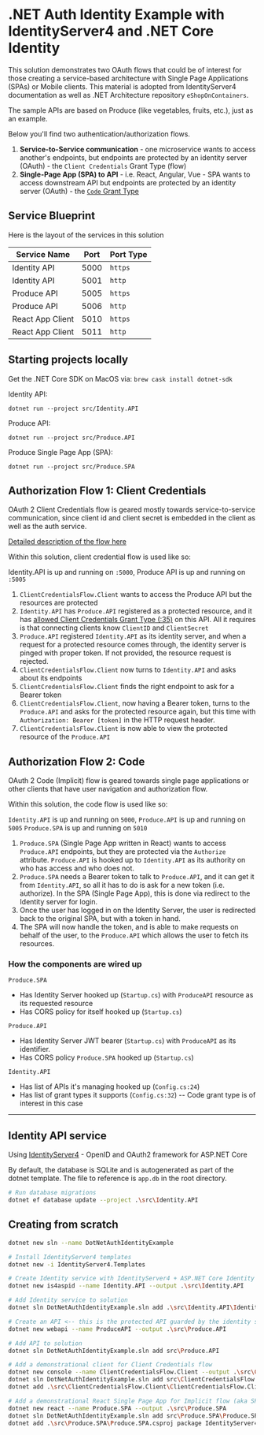 # .NET Auth Identity Example with IdentityServer4 and .NET Core Identity

This solution demonstrates two OAuth flows that could be of interest for those creating
a service-based architecture with Single Page Applications (SPAs) or Mobile clients. This material
is adopted from IdentityServer4 documentation as well as .NET Architecture repository
`eShopOnContainers`.

The sample APIs are based on Produce (like vegetables, fruits, etc.), just as an example.

Below you'll find two authentication/authorization flows.

1. **Service-to-Service communication** - one microservice wants to access another's endpoints, but endpoints
are protected by an identity server (OAuth) - the `Client Credentials` Grant Type (flow)
2. **Single-Page App (SPA) to API** - i.e. React, Angular, Vue - SPA wants to access downstream API but endpoints are 
protected by an identity server (OAuth) - the [`Code` Grant Type](https://developer.okta.com/blog/2018/04/10/oauth-authorization-code-grant-type)

## Service Blueprint

Here is the layout of the services in this solution

| Service Name | Port | Port Type |
| -------- | -------- | -------- |
| Identity API | 5000     | `https`     |
| Identity API | 5001     | `http`     |
| Produce API | 5005     | `https`     |
| Produce API | 5006     | `http`     |
| React App Client | 5010     | `https`     |
| React App Client | 5011     | `http`     |

## Starting projects locally

Get the .NET Core SDK on MacOS via: `brew cask install dotnet-sdk`

Identity API: 

`dotnet run --project src/Identity.API`

Produce API: 

`dotnet run --project src/Produce.API`

Produce Single Page App (SPA): 

`dotnet run --project src/Produce.SPA`

## Authorization Flow 1: Client Credentials

OAuth 2 Client Credentials flow is geared mostly towards service-to-service communication, since
client id and client secret is embedded in the client as well as the auth service.

[Detailed description of the flow here](https://auth0.com/docs/flows/concepts/client-credentials)

Within this solution, client credential flow is used like so:

Identity.API is up and running on `:5000`,
Produce API is up and running on `:5005`

1. `ClientCredentialsFlow.Client` wants to access the Produce API but the resources are protected
2. `Identity.API` has `Produce.API` registered as a protected resource, and it has [allowed Client Credentials Grant Type (:35)](src\Identity.API\Config.cs) on this API.
All it requires is that connecting clients know `ClientID` and `ClientSecret`
3. `Produce.API` registered `Identity.API` as its identity server, and when a request for a protected resource comes through, the identity server is pinged with proper token.
If not provided, the resource request is rejected.
4. `ClientCredentialsFlow.Client` now turns to `Identity.API` and asks about its endpoints
5. `ClientCredentialsFlow.Client` finds the right endpoint to ask for a Bearer token
6. `ClientCredentialsFlow.Client`, now having a Bearer token, turns to the `Produce.API` and asks for the protected
resource again, but this time with `Authorization: Bearer [token]` in the HTTP request header.
7. `ClientCredentialsFlow.Client` is now able to view the protected resource of the `Produce.API`

## Authorization Flow 2: Code

OAuth 2 Code (Implicit) flow is geared towards single page applications or other
clients that have user navigation and authorization flow.

Within this solution, the code flow is used like so:

`Identity.API` is up and running on `5000`,
`Produce.API` is up and running on `5005`
`Produce.SPA` is up and running on `5010`

1. `Produce.SPA` (Single Page App written in React) wants to access `Produce.API` endpoints, but they are protected
via the `Authorize` attribute. `Produce.API` is hooked up to `Identity.API` as its authority on who has access and 
who does not.
2. `Produce.SPA` needs a Bearer token to talk to `Produce.API`, and it can get it from `Identity.API`, so all it has to
do is ask for a new token (i.e. authorize). In the SPA (Single Page App), this is done via redirect to the Identity
server for login.
3. Once the user has logged in on the Identity Server, the user is redirected back to the original SPA, but with a token
in hand.
4. The SPA will now handle the token, and is able to make requests on behalf of the user, to the `Produce.API` which
allows the user to fetch its resources.

### How the components are wired up

`Produce.SPA` 

- Has Identity Server hooked up (`Startup.cs`) with `ProduceAPI` resource as its requested resource
- Has CORS policy for itself hooked up (`Startup.cs`)

`Produce.API`

- Has Identity Server JWT bearer (`Startup.cs`) with `ProduceAPI` as its identifier.
- Has CORS policy `Produce.SPA` hooked up (`Startup.cs`)

`Identity.API`

- Has list of APIs it's managing hooked up (`Config.cs:24`)
- Has list of grant types it supports (`Config.cs:32`) -- Code grant type is of interest in this case

---

## Identity API service

Using [IdentityServer4](http://docs.identityserver.io/en/latest/index.html) - OpenID and OAuth2 framework for ASP.NET Core

By default, the database is SQLite and is autogenerated as part of the dotnet template. The file
to reference is `app.db` in the root directory.

```bash
# Run database migrations
dotnet ef database update --project .\src\Identity.API
```

## Creating from scratch

```bash
dotnet new sln --name DotNetAuthIdentityExample

# Install IdentityServer4 templates
dotnet new -i IdentityServer4.Templates

# Create Identity service with IdentityServer4 + ASP.NET Core Identity frameworks
dotnet new is4aspid --name Identity.API --output .\src\Identity.API

# Add Identity service to solution
dotnet sln DotNetAuthIdentityExample.sln add .\src\Identity.API\Identity.API.csproj

# Create an API <-- this is the protected API guarded by the identity service
dotnet new webapi --name ProduceAPI --output .\src\Produce.API

# Add API to solution
dotnet sln DotNetAuthIdentityExample.sln add src\Produce.API

# Add a demonstrational client for Client Credentials flow
dotnet new console --name ClientCredentialsFlow.Client --output .\src\ClientCredentialsFlow.Client
dotnet sln DotNetAuthIdentityExample.sln add src\ClientCredentialsFlow.Client
dotnet add .\src\ClientCredentialsFlow.Client\ClientCredentialsFlow.Client.csproj package IdentityModel

# Add a demonstrational React Single Page App for Implicit flow (aka SPA flow)
dotnet new react --name Produce.SPA --output .\src\Produce.SPA
dotnet sln DotNetAuthIdentityExample.sln add src\Produce.SPA\Produce.SPA.csproj
dotnet add .\src\Produce.SPA\Produce.SPA.csproj package IdentityServer4.AccessTokenValidation
```